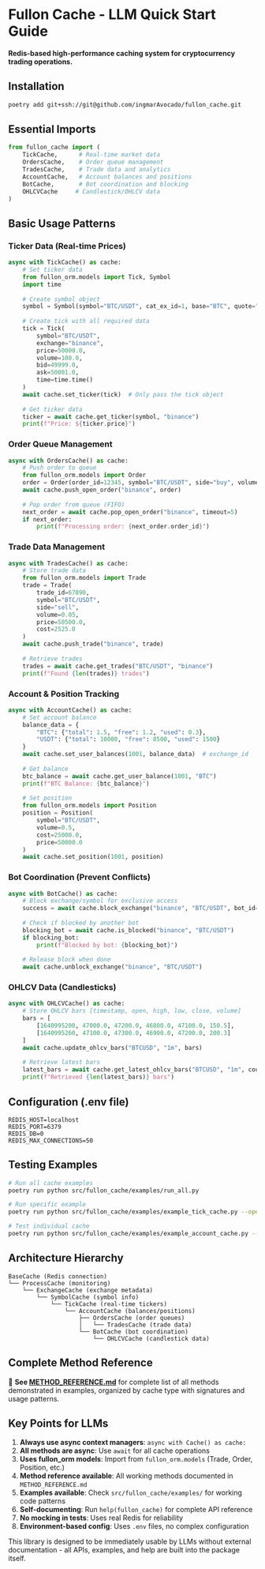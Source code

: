# Fullon Cache - LLM Quick Start Guide

**Redis-based high-performance caching system for cryptocurrency trading operations.**

## Installation

```bash
poetry add git+ssh://git@github.com/ingmarAvocado/fullon_cache.git
```

## Essential Imports

```python
from fullon_cache import (
    TickCache,      # Real-time market data
    OrdersCache,    # Order queue management  
    TradesCache,    # Trade data and analytics
    AccountCache,   # Account balances and positions
    BotCache,       # Bot coordination and blocking
    OHLCVCache     # Candlestick/OHLCV data
)
```

## Basic Usage Patterns

### Ticker Data (Real-time Prices)
```python
async with TickCache() as cache:
    # Set ticker data
    from fullon_orm.models import Tick, Symbol
    import time
    
    # Create symbol object
    symbol = Symbol(symbol="BTC/USDT", cat_ex_id=1, base="BTC", quote="USDT")
    
    # Create tick with all required data
    tick = Tick(
        symbol="BTC/USDT",
        exchange="binance", 
        price=50000.0,
        volume=100.0,
        bid=49999.0,
        ask=50001.0,
        time=time.time()
    )
    await cache.set_ticker(tick)  # Only pass the tick object
    
    # Get ticker data
    ticker = await cache.get_ticker(symbol, "binance")
    print(f"Price: ${ticker.price}")
```

### Order Queue Management
```python
async with OrdersCache() as cache:
    # Push order to queue
    from fullon_orm.models import Order
    order = Order(order_id=12345, symbol="BTC/USDT", side="buy", volume=0.1)
    await cache.push_open_order("binance", order)
    
    # Pop order from queue (FIFO)
    next_order = await cache.pop_open_order("binance", timeout=5)
    if next_order:
        print(f"Processing order: {next_order.order_id}")
```

### Trade Data Management
```python
async with TradesCache() as cache:
    # Store trade data
    from fullon_orm.models import Trade
    trade = Trade(
        trade_id=67890,
        symbol="BTC/USDT",
        side="sell",
        volume=0.05,
        price=50500.0,
        cost=2525.0
    )
    await cache.push_trade("binance", trade)
    
    # Retrieve trades
    trades = await cache.get_trades("BTC/USDT", "binance")
    print(f"Found {len(trades)} trades")
```

### Account & Position Tracking
```python
async with AccountCache() as cache:
    # Set account balance
    balance_data = {
        "BTC": {"total": 1.5, "free": 1.2, "used": 0.3},
        "USDT": {"total": 10000, "free": 8500, "used": 1500}
    }
    await cache.set_user_balances(1001, balance_data)  # exchange_id
    
    # Get balance
    btc_balance = await cache.get_user_balance(1001, "BTC")
    print(f"BTC Balance: {btc_balance}")
    
    # Set position
    from fullon_orm.models import Position
    position = Position(
        symbol="BTC/USDT",
        volume=0.5,
        cost=25000.0,
        price=50000.0
    )
    await cache.set_position(1001, position)
```

### Bot Coordination (Prevent Conflicts)
```python
async with BotCache() as cache:
    # Block exchange/symbol for exclusive access
    success = await cache.block_exchange("binance", "BTC/USDT", bot_id=101)
    
    # Check if blocked by another bot
    blocking_bot = await cache.is_blocked("binance", "BTC/USDT") 
    if blocking_bot:
        print(f"Blocked by bot: {blocking_bot}")
    
    # Release block when done
    await cache.unblock_exchange("binance", "BTC/USDT")
```

### OHLCV Data (Candlesticks)
```python
async with OHLCVCache() as cache:
    # Store OHLCV bars [timestamp, open, high, low, close, volume]
    bars = [
        [1640995200, 47000.0, 47200.0, 46800.0, 47100.0, 150.5],
        [1640995260, 47100.0, 47300.0, 46900.0, 47200.0, 200.3]
    ]
    await cache.update_ohlcv_bars("BTCUSD", "1m", bars)
    
    # Retrieve latest bars
    latest_bars = await cache.get_latest_ohlcv_bars("BTCUSD", "1m", count=100)
    print(f"Retrieved {len(latest_bars)} bars")
```

## Configuration (.env file)

```env
REDIS_HOST=localhost
REDIS_PORT=6379  
REDIS_DB=0
REDIS_MAX_CONNECTIONS=50
```

## Testing Examples

```bash
# Run all cache examples
poetry run python src/fullon_cache/examples/run_all.py

# Run specific example
poetry run python src/fullon_cache/examples/example_tick_cache.py --operations basic

# Test individual cache
poetry run python src/fullon_cache/examples/example_account_cache.py --operations all --verbose
```

## Architecture Hierarchy

```
BaseCache (Redis connection)
└── ProcessCache (monitoring)
    └── ExchangeCache (exchange metadata)  
        └── SymbolCache (symbol info)
            └── TickCache (real-time tickers)
                └── AccountCache (balances/positions)
                    ├── OrdersCache (order queues)
                    │   └── TradesCache (trade data)
                    └── BotCache (bot coordination)
                        └── OHLCVCache (candlestick data)
```

## Complete Method Reference

📖 **See [METHOD_REFERENCE.md](METHOD_REFERENCE.md)** for complete list of all methods demonstrated in examples, organized by cache type with signatures and usage patterns.

## Key Points for LLMs

1. **Always use async context managers**: `async with Cache() as cache:`
2. **All methods are async**: Use `await` for all cache operations
3. **Uses fullon_orm models**: Import from `fullon_orm.models` (Trade, Order, Position, etc.)
4. **Method reference available**: All working methods documented in `METHOD_REFERENCE.md`
5. **Examples available**: Check `src/fullon_cache/examples/` for working code patterns
6. **Self-documenting**: Run `help(fullon_cache)` for complete API reference
7. **No mocking in tests**: Uses real Redis for reliability
8. **Environment-based config**: Uses `.env` files, no complex configuration

This library is designed to be immediately usable by LLMs without external documentation - all APIs, examples, and help are built into the package itself.